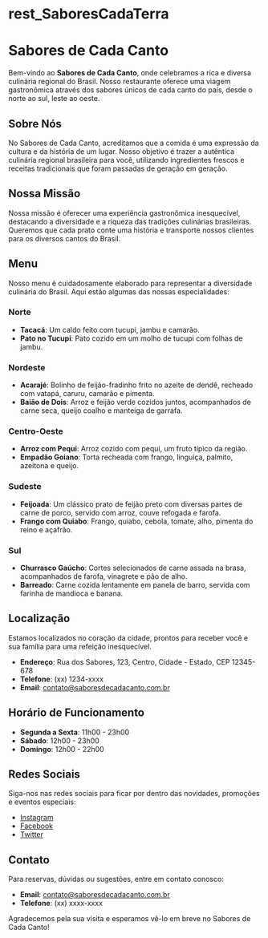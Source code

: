 # rest_SaboresCadaTerra
# Sabores de Cada Canto

Bem-vindo ao **Sabores de Cada Canto**, onde celebramos a rica e diversa culinária regional do Brasil. Nosso restaurante oferece uma viagem gastronômica através dos sabores únicos de cada canto do país, desde o norte ao sul, leste ao oeste.

## Sobre Nós

No Sabores de Cada Canto, acreditamos que a comida é uma expressão da cultura e da história de um lugar. Nosso objetivo é trazer a autêntica culinária regional brasileira para você, utilizando ingredientes frescos e receitas tradicionais que foram passadas de geração em geração.

## Nossa Missão

Nossa missão é oferecer uma experiência gastronômica inesquecível, destacando a diversidade e a riqueza das tradições culinárias brasileiras. Queremos que cada prato conte uma história e transporte nossos clientes para os diversos cantos do Brasil.

## Menu

Nosso menu é cuidadosamente elaborado para representar a diversidade culinária do Brasil. Aqui estão algumas das nossas especialidades:

### Norte

- **Tacacá**: Um caldo feito com tucupi, jambu e camarão.
- **Pato no Tucupi**: Pato cozido em um molho de tucupi com folhas de jambu.

### Nordeste

- **Acarajé**: Bolinho de feijão-fradinho frito no azeite de dendê, recheado com vatapá, caruru, camarão e pimenta.
- **Baião de Dois**: Arroz e feijão verde cozidos juntos, acompanhados de carne seca, queijo coalho e manteiga de garrafa.

### Centro-Oeste

- **Arroz com Pequi**: Arroz cozido com pequi, um fruto típico da região.
- **Empadão Goiano**: Torta recheada com frango, linguiça, palmito, azeitona e queijo.

### Sudeste

- **Feijoada**: Um clássico prato de feijão preto com diversas partes de carne de porco, servido com arroz, couve refogada e farofa.
- **Frango com Quiabo**: Frango, quiabo, cebola, tomate, alho, pimenta do reino e açafrão.

### Sul

- **Churrasco Gaúcho**: Cortes selecionados de carne assada na brasa, acompanhados de farofa, vinagrete e pão de alho.
- **Barreado**: Carne cozida lentamente em panela de barro, servida com farinha de mandioca e banana.

## Localização

Estamos localizados no coração da cidade, prontos para receber você e sua família para uma refeição inesquecível. 

- **Endereço**: Rua dos Sabores, 123, Centro, Cidade - Estado, CEP 12345-678
- **Telefone**: (xx) 1234-xxxx
- **Email**: [contato@saboresdecadacanto.com.br](mailto:contato@saboresdecadacanto.com.br)

## Horário de Funcionamento

- **Segunda a Sexta**: 11h00 - 23h00
- **Sábado**: 12h00 - 23h00
- **Domingo**: 12h00 - 22h00

## Redes Sociais

Siga-nos nas redes sociais para ficar por dentro das novidades, promoções e eventos especiais:

- [Instagram](https://instagram.com/saboresdecadacanto)
- [Facebook](https://facebook.com/saboresdecadacanto)
- [Twitter](https://twitter.com/saboresdecadacanto)

## Contato

Para reservas, dúvidas ou sugestões, entre em contato conosco:

- **Email**: [contato@saboresdecadacanto.com.br](mailto:contato@saboresdecadacanto.com.br)
- **Telefone**: (xx) xxxx-xxxx

Agradecemos pela sua visita e esperamos vê-lo em breve no Sabores de Cada Canto!


